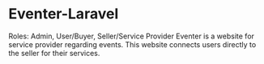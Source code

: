 # Eventer-Laravel
 Roles: Admin, User/Buyer, Seller/Service Provider Eventer is a website for service provider regarding events. This website connects users directly to the seller for their services.
